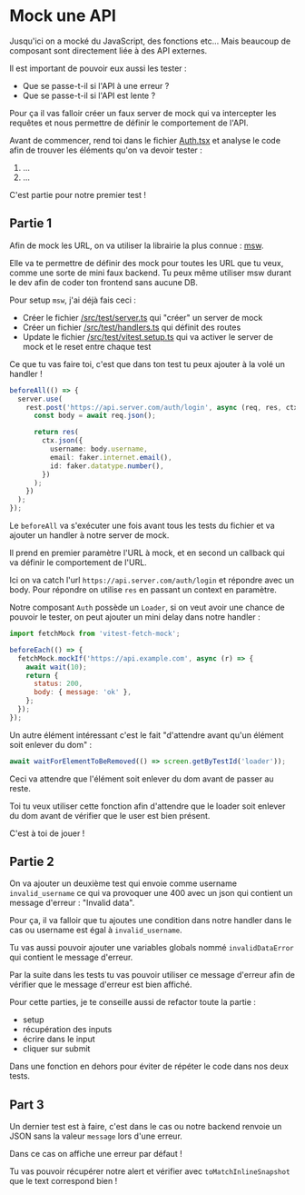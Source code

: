 # Mock une API

Jusqu'ici on a mocké du JavaScript, des fonctions etc... Mais beaucoup de composant
sont directement liée à des API externes.

Il est important de pouvoir eux aussi les tester :

- Que se passe-t-il si l'API à une erreur ?
- Que se passe-t-il si l'API est lente ?

Pour ça il vas falloir créer un faux server de mock qui va intercepter les requêtes
et nous permettre de définir le comportement de l'API.

Avant de commencer, rend toi dans le fichier [Auth.tsx](/src/components/auth/Auth.tsx) et analyse
le code afin de trouver les éléments qu'on va devoir tester :

1. ...
2. ...

C'est partie pour notre premier test !

## Partie 1

Afin de mock les URL, on va utiliser la librairie la plus connue : [msw](https://mswjs.io/).

Elle va te permettre de définir des mock pour toutes les URL que tu veux, comme une sorte
de mini faux backend. Tu peux même utiliser msw durant le dev afin de coder ton frontend sans
aucune DB.

Pour setup `msw`, j'ai déjà fais ceci :

- Créer le fichier [/src/test/server.ts](/src/test/server.ts) qui "créer" un server de mock
- Créer un fichier [/src/test/handlers.ts](/src/test/handlers.ts) qui définit des routes
- Update le fichier [/src/test/vitest.setup.ts](/src/test/vitest.setup.ts) qui va activer le server de mock et le reset entre chaque test

Ce que tu vas faire toi, c'est que dans ton test tu peux ajouter à la volé un handler !

```ts
beforeAll(() => {
  server.use(
    rest.post('https://api.server.com/auth/login', async (req, res, ctx) => {
      const body = await req.json();

      return res(
        ctx.json({
          username: body.username,
          email: faker.internet.email(),
          id: faker.datatype.number(),
        })
      );
    })
  );
});
```

Le `beforeAll` va s'exécuter une fois avant tous les tests du fichier et va ajouter un handler
à notre server de mock.

Il prend en premier paramètre l'URL à mock, et en second un callback qui va définir le
comportement de l'URL.

Ici on va catch l'url `https://api.server.com/auth/login` et répondre avec un body. Pour répondre on utilise `res` en passant un context en paramètre.

Notre composant `Auth` possède un `Loader`, si on veut avoir une chance de pouvoir le tester, on peut ajouter un mini delay dans notre handler :

```js
import fetchMock from 'vitest-fetch-mock';

beforeEach(() => {
  fetchMock.mockIf('https://api.example.com', async (r) => {
    await wait(10);
    return {
      status: 200,
      body: { message: 'ok' },
    };
  });
});
```

Un autre élément intéressant c'est le fait "d'attendre avant qu'un élément soit enlever du dom" :

```ts
await waitForElementToBeRemoved(() => screen.getByTestId('loader'));
```

Ceci va attendre que l'élément soit enlever du dom avant de passer au reste.

Toi tu veux utiliser cette fonction afin d'attendre que le loader soit enlever du dom avant
de vérifier que le user est bien présent.

C'est à toi de jouer !

## Partie 2

On va ajouter un deuxième test qui envoie comme username `invalid_username` ce qui va provoquer une 400 avec un json qui contient un message d'erreur : "Invalid data".

Pour ça, il va falloir que tu ajoutes une condition dans notre handler dans le cas ou username est égal à `invalid_username`.

Tu vas aussi pouvoir ajouter une variables globals nommé `invalidDataError` qui contient le message d'erreur.

Par la suite dans les tests tu vas pouvoir utiliser ce message d'erreur afin de vérifier que
le message d'erreur est bien affiché.

Pour cette parties, je te conseille aussi de refactor toute la partie :

- setup
- récupération des inputs
- écrire dans le input
- cliquer sur submit

Dans une fonction en dehors pour éviter de répéter le code dans nos deux tests.

## Part 3

Un dernier test est à faire, c'est dans le cas ou notre backend renvoie un JSON sans la valeur `message` lors d'une erreur.

Dans ce cas on affiche une erreur par défaut !

Tu vas pouvoir récupérer notre alert et vérifier avec `toMatchInlineSnapshot` que le text correspond bien !

